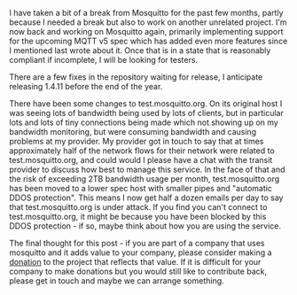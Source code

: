 <!--
.. title: Pre Christmas Update
.. slug: pre-christmas-update
.. date: 2016-12-12 23:03:10
.. tags:
.. category:
.. link:
.. description:
.. type: text
-->

I have taken a bit of a break from Mosquitto for the past few months, partly
because I needed a break but also to work on another unrelated project. I'm now
back and working on Mosquitto again, primarily implementing support for the
upcoming MQTT v5 spec which has added even more features since I mentioned last
wrote about it. Once that is in a state that is reasonably compliant if
incomplete, I will be looking for testers.

There are a few fixes in the repository waiting for release, I anticipate
releasing 1.4.11 before the end of the year.

There have been some changes to test.mosquitto.org. On its original host I was
seeing lots of bandwidth being used by lots of clients, but in particular lots
and lots of tiny connections being made which not showing up on my bandwidth
monitoring, but were consuming bandwidth and causing problems at my provider.
My provider got in touch to say that at times approximately half of the network
flows for their network were related to test.mosquitto.org, and could would I
please have a chat with the transit provider to discuss how best to manage this
service. In the face of that and the risk of exceeding 2TB bandwidth usage per
month, test.mosquitto.org has been moved to a lower spec host with smaller
pipes and "automatic DDOS protection". This means I now get half a dozen emails
per day to say that test.mosquitto.org is under attack. If you find you can't
connect to test.mosquitto.org, it might be because you have been blocked by
this DDOS protection - if so, maybe think about how you are using the service.

The final thought for this post - if you are part of a company that uses
mosquitto and it adds value to your company, please consider making a
[donation] to the project that reflects that value. If it is difficult for your
company to make donations but you would still like to contribute back, please
get in touch and maybe we can arrange something.

[donation]: https://www.paypal.com/cgi-bin/webscr?cmd=_s-xclick&amp;hosted_button_id=J66JWQ3N76L5A
